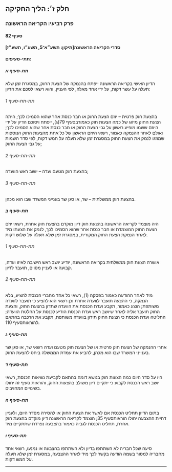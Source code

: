 ## חלק ז׳: הליך החקיקה

### פרק רביעי: הקריאה הראשונה

#### סעיף 82

**סדרי הקריאה הראשונה[תיקון: תשע״א־5, תשע״ו, תשע״ז]**



#### תתי-סעיפים:

##### תת-סעיף א

הדיון 
האישי בקריאה הראשונה ייפתח בהנמקה של הצעת החוק, במסגרת זמן שלא תעלה על 
עשר דקות, על ידי אחד מאלה, לפי העניין, והוא רשאי לסכם את הדיון:

###### תת-תת-סעיף 1

בהצעת חוק פרטית – יוזם הצעת החוק או חבר כנסת אחר שהוא הסמיכו לכך; היתה הצעת החוק מיזוג של כמה הצעות חוק כאמורבסעיף 79(ג),
 ייפתח ויסוכם הדיון על ידי היוזם ששמו מופיע ראשון על גבי הצעת החוק או 
חבר כנסת אחר שהוא הסמיכו לכך; ואולם לאחר ההנמקה כאמור, רשאי היוזם הראשון
 של כל אחת מהצעות החוק הנוספות שמוזגו לנמק את הצעת החוק במסגרת זמן שלא 
תעלה על חמש דקות, לפי סדר השמות על גבי הצעת החוק;

###### תת-תת-סעיף 2

בהצעת חוק מטעם ועדה – יושב ראש הוועדה;

###### תת-תת-סעיף 3

בהצעת חוק ממשלתית – שר, או סגן שר בענייני המשרד שבו הוא מכהן.

##### תת-סעיף ב

היה מוצמד 
לקריאה הראשונה בהצעת חוק דיון מוקדם בהצעת חוק אחרת, רשאי יוזם הצעת החוק 
המוצמדת או חבר כנסת אחר שהוא הסמיכו לכך, לנמק את הצעתו מיד לאחר הנמקת 
הצעת החוק המקורית, במסגרת זמן שלא תעלה על שלוש דקות.

###### תת-תת-סעיף 1

אושרה הצעת חוק ממשלתית בקריאה הראשונה, יודיע יושב ראש הישיבה לאיזו ועדה, קבועה או לעניין מסוים, תועבר לדיון.

###### תת-תת-סעיף 2

מיד לאחר 
ההודעה כאמור בפסקה (1), רשאי כל אחד מחברי הכנסת להציע, בלא הנמקה, כי 
ההצעה תועבר לוועדה אחרת וכן רשאי הוא להציע כי תועבר לוועדה משותפת; הוצע 
כאמור, תקבע ועדת הכנסת את הוועדה שתדון בהצעת החוק, והצעת החוק תועבר אליה
 לאחר שיושב ראש ועדת הכנסת הודיע לכנסת על החלטת הוועדה; החליטה ועדת 
הכנסת כי הצעת החוק תידון בוועדה משותפת, תקבע את הרכבה בהתאם להוראותסעיף 110.

##### תת-סעיף ג

אחרי 
ההנמקה של הצעת חוק פרטית או של הצעת חוק מטעם ועדה רשאי שר, או סגן שר 
בענייני המשרד שבו הוא מכהן, להביע את עמדת הממשלה ביחס להצעת החוק.

##### תת-סעיף ד

היו על סדר
 היום כמה הצעות חוק בנושא דומה בהתאם לקביעת נשיאות הכנסת, רשאי יושב ראש 
הכנסת לקבוע כי יתקיים דיון משולב בהצעות החוק, והוראות סעיף זה יחולו 
בשינויים המחויבים.

##### תת-סעיף ה

בתום הדיון תחליט הכנסת אם לאשר את הצעת החוק או להסירה מסדר היום, ולעניין דחיית ההצבעה יחולו הוראותסעיף 35; הוצמד לקריאה הראשונה דיון מוקדם בהצעת חוק אחרת, תחליט הכנסת לגביה כאמור בהצבעה נפרדת שתתקיים מיד.

##### תת-סעיף ו

סיעה שכל 
חבריה לא השתתפו בדיון ולא השתתפו בהצבעה או נמנעו, רשאי אחד מחבריה למסור 
בשמה הודעה בקשר לכך מיד לאחר ההצבעה, במסגרת זמן שלא תעלה על חמש דקות.

----

